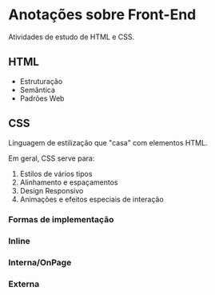 # Anotações sobre Front-End
 
 Atividades de estudo de HTML e CSS.

 ## HTML

 - Estruturação
 - Semântica
 - Padrões Web

 ## CSS

Linguagem de estilização que "casa" com elementos HTML.

Em geral, CSS serve para:

 1. Estilos de vários tipos
 2. Alinhamento e espaçamentos
 3. Design Responsivo
 4. Animações e efeitos especiais de interação

 ### Formas de implementação

 ### Inline

 ### Interna/OnPage

 ### Externa

